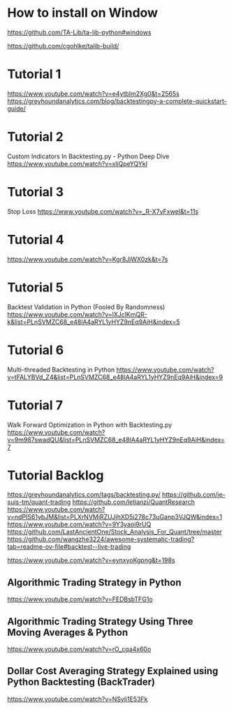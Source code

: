 # How to install on Window
https://github.com/TA-Lib/ta-lib-python#windows

https://github.com/cgohlke/talib-build/

# Tutorial 1
https://www.youtube.com/watch?v=e4ytbIm2Xg0&t=2565s
https://greyhoundanalytics.com/blog/backtestingpy-a-complete-quickstart-guide/

# Tutorial 2
Custom Indicators In Backtesting.py - Python Deep Dive
https://www.youtube.com/watch?v=xljQpeYQYkI

# Tutorial 3
Stop Loss 
https://www.youtube.com/watch?v=_R-X7yFxweI&t=11s

# Tutorial 4
https://www.youtube.com/watch?v=Kgr8JjWX0zk&t=7s

# Tutorial 5
Backtest Validation in Python (Fooled By Randomness)
https://www.youtube.com/watch?v=lXJclKmQR-k&list=PLnSVMZC68_e48lA4aRYL1yHYZ9nEq9AiH&index=5

# Tutorial 6
Multi-threaded Backtesting in Python
https://www.youtube.com/watch?v=tFALYBVd_Z4&list=PLnSVMZC68_e48lA4aRYL1yHYZ9nEq9AiH&index=9

# Tutorial 7
Walk Forward Optimization in Python with Backtesting.py
https://www.youtube.com/watch?v=9m987swadQU&list=PLnSVMZC68_e48lA4aRYL1yHYZ9nEq9AiH&index=7

# Tutorial Backlog
https://greyhoundanalytics.com/tags/backtesting.py/
https://github.com/je-suis-tm/quant-trading
https://github.com/letianzj/QuantResearch
https://www.youtube.com/watch?v=ndPIS61ybJM&list=PLXrNVMjRZUJjhXD5i278c73uGanp3VJQW&index=1
https://www.youtube.com/watch?v=9Y3yaoi9rUQ
https://github.com/LastAncientOne/Stock_Analysis_For_Quant/tree/master
https://github.com/wangzhe3224/awesome-systematic-trading?tab=readme-ov-file#backtest--live-trading

https://www.youtube.com/watch?v=eynxyoKgpng&t=198s

## Algorithmic Trading Strategy in Python
https://www.youtube.com/watch?v=FEDBsbTFG1o

## Algorithmic Trading Strategy Using Three Moving Averages & Python
https://www.youtube.com/watch?v=rO_cqa4x60o

## Dollar Cost Averaging Strategy Explained using Python Backtesting (BackTrader)
https://www.youtube.com/watch?v=NSyli1E53Fk


